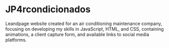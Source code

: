 # JP4rcondicionados
Leandpage website created for an air conditioning maintenance company, focusing on developing my skills in JavaScript, HTML, and CSS, containing animations, a client capture form, and available links to social media platforms.
